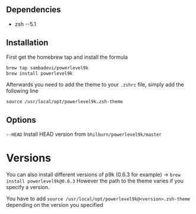 ## Dependencies
- zsh --5.1

## Installation
First get the homebrew tap and install the formula

```bash
brew tap sambadevi/powerlevel9k
brew install powerlevel9k
```

Afterwards you need to add the theme to your `.zshrc` file, simply add the following line

`source /usr/local/opt/powerlevel9k.zsh-theme`

## Options
`--HEAD` Install HEAD version from `bhilburn/powerlevel9k/master`

# Versions
You can also install different versions of p9k (0.6.3 for example) -> `brew install powerlevel9k@0.6.3`
However the path to the theme varies if you specify a version.

You have to add `source /usr/local/opt/powerlevel9k@<version>.zsh-theme` depending on the version you specified
